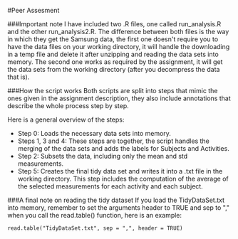 #Peer Assesment

###Important note
I have included two .R files, one called run_analysis.R and the other run_analysis2.R.
The difference between both files is the way in which they get the Samsung data, the 
first one doesn't require you to have the data files on your working directory, it will
handle the downloading in a temp file and delete it after unzipping and reading the data 
sets into memory. The second one works as required by the assignment, it will get the 
data sets from the working directory (after you decompress the data that is).

###How the script works
Both scripts are split into steps that mimic the ones given in the assignment description, 
they also include annotations that describe the whole process step by step. 

Here is a general overview of the steps:

* Step 0: Loads the necessary data sets into memory.
* Steps 1, 3 and 4: These steps are together, the script handles the merging of the 
   data sets and adds the labels for Subjects and Activities.
* Step 2: Subsets the data, including only the mean and std measurements. 
* Step 5: Creates the final tidy data set and writes it into a .txt file in the working 
   directory. This step includes the computation of the average of the selected measurements 
   for each activity and each subject.
   
###A final note on reading the tidy dataset
If you load the TidyDataSet.txt into memory, remember to set the arguments header to TRUE and sep to "," when you call the
read.table() function, here is an example:

```{r}
read.table("TidyDataSet.txt", sep = ",", header = TRUE)
```
  